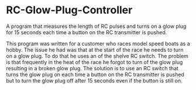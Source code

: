 # RC-Glow-Plug-Controller
A program that measures the length of RC pulses and turns on a glow plug for 15 seconds each time a button on the RC transmitter is pushed.

This program was written for a customer who races model speed boats as a hobby.
The issue he had was that at the start of the race he needs to turn on a glow plug. To do that he uses an of the shelve RC switch.
The problem is that frequently in the heat of the race he forgot to turn of the glow plug resulting in a broken glow plug.
The solution is to use an RC switch that turns the glow plug on each time a button on the RC transmitter is pushed but to turn the glow plug off after 15 seconds even if the button is still on.
